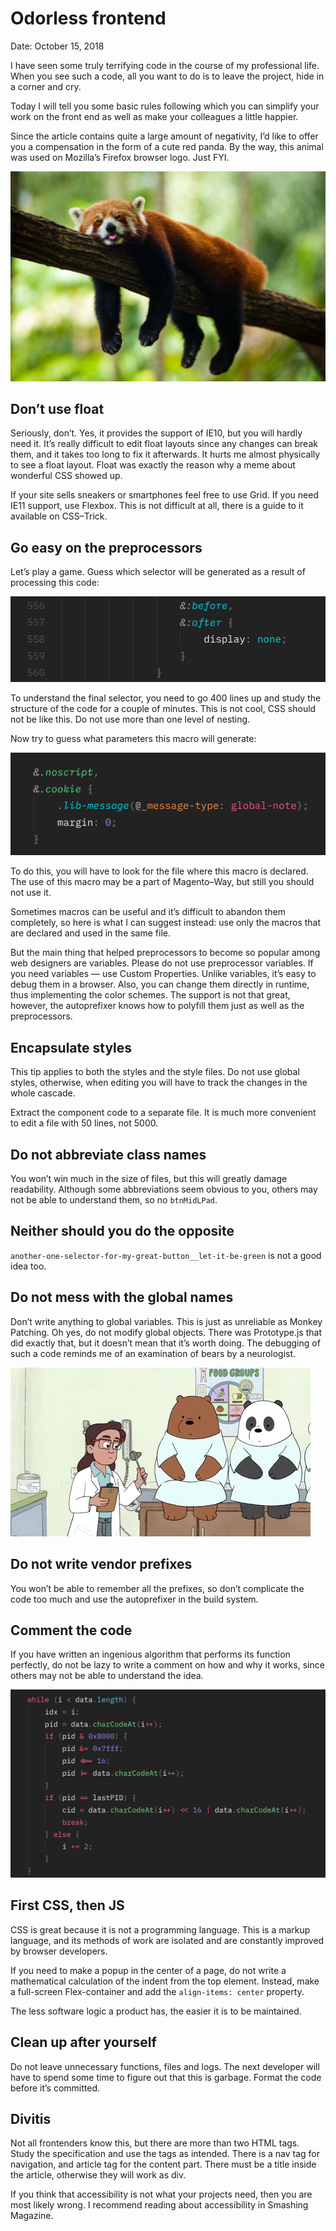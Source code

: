 # Odorless frontend

Date: October 15, 2018

I have seen some truly terrifying code in the course of my professional life. When you see such a code, all you want to do is to leave the project, hide in a corner and cry.

Today I will tell you some basic rules following which you can simplify your work on the front end as well as make your colleagues a little happier.

Since the article contains quite a large amount of negativity, I’d like to offer you a compensation in the form of a cute red panda. By the way, this animal was used on Mozilla’s Firefox browser logo. Just FYI.

![Red panda photo](red-panda.jpg)

## Don’t use float

Seriously, don’t. Yes, it provides the support of IE10, but you will hardly need it. It’s really difficult to edit float layouts since any changes can break them, and it takes too long to fix it afterwards. It hurts me almost physically to see a float layout. Float was exactly the reason why a meme about wonderful CSS showed up.

If your site sells sneakers or smartphones feel free to use Grid. If you need IE11 support, use Flexbox. This is not difficult at all, there is a guide to it available on CSS–Trick.

## Go easy on the preprocessors

Let’s play a game. Guess which selector will be generated as a result of processing this code:

![Red panda photo](nesting.png)

To understand the final selector, you need to go 400 lines up and study the structure of the code for a couple of minutes. This is not cool, CSS should not be like this. Do not use more than one level of nesting.

Now try to guess what parameters this macro will generate:

![Red panda photo](macro.png)

To do this, you will have to look for the file where this macro is declared. The use of this macro may be a part of Magento–Way, but still you should not use it.

Sometimes macros can be useful and it’s difficult to abandon them completely, so here is what I can suggest instead: use only the macros that are declared and used in the same file.

But the main thing that helped preprocessors to become so popular among web designers are variables. Please do not use preprocessor variables. If you need variables — use Custom Properties. Unlike variables, it’s easy to debug them in a browser. Also, you can change them directly in runtime, thus implementing the color schemes. The support is not that great, however, the autoprefixer knows how to polyfill them just as well as the preprocessors.

## Encapsulate styles

This tip applies to both the styles and the style files. Do not use global styles, otherwise, when editing you will have to track the changes in the whole cascade.

Extract the component code to a separate file. It is much more convenient to edit a file with 50 lines, not 5000.

## Do not abbreviate class names

You won’t win much in the size of files, but this will greatly damage readability.
Although some abbreviations seem obvious to you, others may not be able to understand them, so no `btnMidLPad`.

## Neither should you do the opposite

`another-one-selector-for-my-great-button__let-it-be-green` is not a good idea too.

## Do not mess with the global names

Don’t write anything to global variables. This is just as unreliable as Monkey Patching. Oh yes, do not modify global objects. There was Prototype.js that did exactly that, but it doesn’t mean that it’s worth doing. The debugging of such a code reminds me of an examination of bears by a neurologist.

![Red panda photo](bears.gif)

## Do not write vendor prefixes

You won’t be able to remember all the prefixes, so don’t complicate the code too much and use the autoprefixer in the build system.

## Comment the code

If you have written an ingenious algorithm that performs its function perfectly, do not be lazy to write a comment on how and why it works, since others may not be able to understand the idea.

![Red panda photo](algorithm.png)

## First CSS, then JS

CSS is great because it is not a programming language. This is a markup language, and its methods of work are isolated and are constantly improved by browser developers.

If you need to make a popup in the center of a page, do not write a mathematical calculation of the indent from the top element. Instead, make a full-screen Flex-container and add the `align-items: center` property.

The less software logic a product has, the easier it is to be maintained.

## Clean up after yourself

Do not leave unnecessary functions, files and logs. The next developer will have to spend some time to figure out that this is garbage. Format the code before it’s committed.

## Divitis

Not all frontenders know this, but there are more than two HTML tags. Study the specification and use the tags as intended. There is a nav tag for navigation, and article tag for the content part. There must be a title inside the article, otherwise they will work as div.

If you think that accessibility is not what your projects need, then you are most likely wrong. I recommend reading about accessibility in Smashing Magazine.
